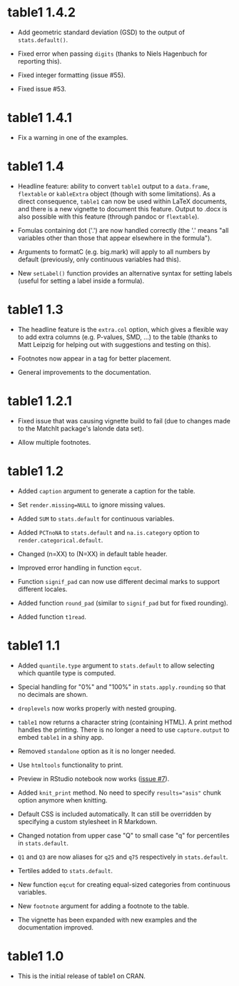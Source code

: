 # table1 1.4.2

* Add geometric standard deviation (GSD) to the output of `stats.default()`.

* Fixed error when passing `digits` (thanks to Niels Hagenbuch for reporting this).

* Fixed integer formatting (issue #55).

* Fixed issue #53.

# table1 1.4.1

* Fix a warning in one of the examples.

# table1 1.4

* Headline feature: ability to convert `table1` output to a `data.frame`,
  `flextable` or `kableExtra` object (though with some limitations). As a
  direct consequence, `table1` can now be used within LaTeX documents, and
  there is a new vignette to document this feature. Output to .docx is also
  possible with this feature (through pandoc or `flextable`).

* Fomulas containing dot ('.') are now handled correctly (the '.' means "all
  variables other than those that appear elsewhere in the formula").

* Arguments to formatC (e.g. big.mark) will apply to all numbers by default
  (previously, only continuous variables had this).

* New `setLabel()` function provides an alternative syntax for setting labels
  (useful for setting a label inside a formula).

# table1 1.3

* The headline feature is the `extra.col` option, which gives a flexible way to
  add extra columns (e.g. P-values, SMD, ...) to the table (thanks to Matt
  Leipzig for helping out with suggestions and testing on this).

* Footnotes now appear in a <tfoot> tag for better placement.

* General improvements to the documentation.

# table1 1.2.1

* Fixed issue that was causing vignette build to fail (due to changes made to
  the MatchIt package's lalonde data set).

* Allow multiple footnotes.

# table1 1.2

* Added `caption` argument to generate a caption for the table.

* Set `render.missing=NULL` to ignore missing values.

* Added `SUM` to `stats.default` for continuous variables.

* Added `PCTnoNA` to `stats.default` and `na.is.category` option to
  `render.categorical.default`.

* Changed (n=XX) to (N=XX) in default table header.

* Improved error handling in function `eqcut`.

* Function `signif_pad` can now use different decimal marks to support
  different locales.

* Added function `round_pad` (similar to `signif_pad` but for fixed rounding).

* Added function `t1read`.

# table1 1.1

* Added `quantile.type` argument to `stats.default` to allow selecting which
  quantile type is computed.

* Special handling for "0%" and "100%" in `stats.apply.rounding` so that no
  decimals are shown.

* `droplevels` now works properly with nested grouping.

* `table1` now returns a character string (containing HTML). A print method
  handles the printing. There is no longer a need to use `capture.output` to
  embed `table1` in a shiny app.

* Removed `standalone` option as it is no longer needed.

* Use `htmltools` functionality to print.

* Preview in RStudio notebook now works ([issue #7](https://github.com/benjaminrich/table1/issues/7)).

* Added `knit_print` method. No need to specify `results="asis"` chunk option
  anymore when knitting.

* Default CSS is included automatically. It can still be overridden by
  specifying a custom stylesheet in R Markdown.

* Changed notation from upper case "Q" to small case "q" for percentiles in
  `stats.default`.

* `Q1` and `Q3` are now aliases for `q25` and `q75` respectively in
  `stats.default`.

* Tertiles added to `stats.default`.

* New function `eqcut` for creating equal-sized categories from continuous
  variables.

* New `footnote` argument for adding a footnote to the table.

* The vignette has been expanded with new examples and the documentation
  improved.

# table1 1.0

* This is the initial release of table1 on CRAN.
